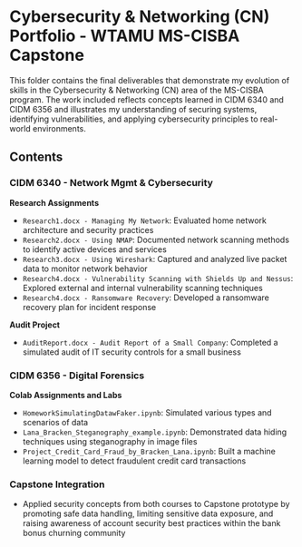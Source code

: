 #  Cybersecurity & Networking (CN) Portfolio - WTAMU MS-CISBA Capstone

This folder contains the final deliverables that demonstrate my evolution of skills in the Cybersecurity & Networking (CN) area of the MS-CISBA program. The work included reflects concepts learned in CIDM 6340 and CIDM 6356 and illustrates my understanding of securing systems, identifying vulnerabilities, and applying cybersecurity principles to real-world environments.

## Contents

### CIDM 6340 - Network Mgmt & Cybersecurity
**Research Assignments**
- `Research1.docx - Managing My Network`: Evaluated home network architecture and security practices
- `Research2.docx - Using NMAP`: Documented network scanning methods to identify active devices and services
- `Research3.docx - Using Wireshark`: Captured and analyzed live packet data to monitor network behavior
- `Research4.docx - Vulnerability Scanning with Shields Up and Nessus`: Explored external and internal vulnerability scanning techniques
- `Research4.docx - Ransomware Recovery`: Developed a ransomware recovery plan for incident response

**Audit Project**
- `AuditReport.docx - Audit Report of a Small Company`: Completed a simulated audit of IT security controls for a small business

### CIDM 6356 - Digital Forensics
**Colab Assignments and Labs**
- `HomeworkSimulatingDatawFaker.ipynb`: Simulated various types and scenarios of data
- `Lana_Bracken_Steganography_example.ipynb`: Demonstrated data hiding techniques using steganography in image files
- `Project_Credit_Card_Fraud_by_Bracken_Lana.ipynb`: Built a machine learning model to detect fraudulent credit card transactions

### Capstone Integration
- Applied security concepts from both courses to Capstone prototype by promoting safe data handling, limiting sensitive data exposure, and raising awareness of account security best practices within the bank bonus churning community

